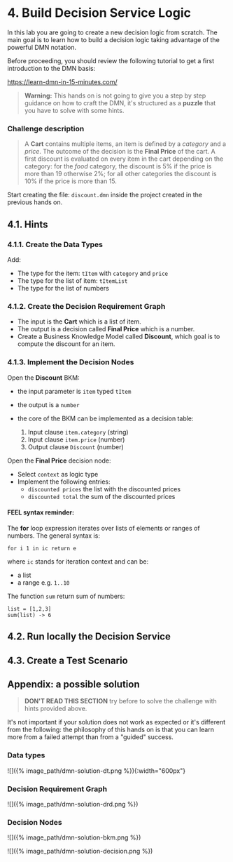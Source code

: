 # 4.  Build Decision Service Logic

In this lab you are going to create a new decision logic from scratch.
The main goal is to learn how to build a decision logic taking advantage of the powerful DMN notation.

Before proceeding, you should review the following tutorial to get a first introduction to the DMN basis:

https://learn-dmn-in-15-minutes.com/

> **Warning:** This hands on is not going to give you a step by step guidance on how to craft the DMN, it's structured as a **puzzle** that you have to solve with some hints.

### Challenge description

> A **Cart** contains multiple items, an item is defined by a _category_ and a _price_. The outcome of the decision is the **Final Price** of the cart. A first discount is evaluated on every item in the cart depending on the category: for the _food_ category, the discount is 5% if the price is more than 19 otherwise 2%; for all other categories the discount is 10% if the price is more than 15. 

Start creating the file: `discount.dmn` inside the project created in the previous hands on.

## 4.1. Hints

### 4.1.1. Create the Data Types

Add:

- The type for the item: `tItem` with `category` and `price`
- The type for the list of item: `tItemList`
- The type for the list of numbers 

### 4.1.2. Create the Decision Requirement Graph

- The input is the **Cart** which is a list of item.
- The output is a decision called **Final Price** which is a number.
- Create a Business Knowledge Model called **Discount**, which goal is to compute the discount for an item.

### 4.1.3. Implement the Decision Nodes

Open the **Discount** BKM:

- the input parameter is `item` typed `tItem`
- the output is a `number`
- the core of the BKM can be implemented as a decision table:
  
  1. Input clause `item.category` (string)
  2. Input clause `item.price` (number)
  3. Output clause `Discount` (number)

Open the **Final Price** decision node:

- Select `context` as logic type
- Implement the following entries:
  - `discounted prices` the list with the discounted prices
  - `discounted total` the sum of the discounted prices

#### FEEL syntax reminder:

The **for** loop expression iterates over lists of elements or ranges of numbers. The general syntax is:

```
for i 1 in ic return e
```

where `ic` stands for iteration context and can be:

- a list
- a range e.g. `1..10`

The function `sum` return sum of numbers:

```
list = [1,2,3]
sum(list) -> 6
```

## 4.2. Run locally the Decision Service

## 4.3. Create a Test Scenario

## Appendix: a possible solution

> **DON'T READ THIS SECTION** try before to solve the challenge with hints provided above.

It's not important if your solution does not work as expected or it's different from the following: the philosophy of this hands on is that you can learn more from a failed attempt than from a "guided" success.

### Data types

![]({%  image_path/dmn-solution-dt.png %}){:width="600px"}

### Decision Requirement Graph

![]({%  image_path/dmn-solution-drd.png %})

### Decision Nodes

![]({%  image_path/dmn-solution-bkm.png %})

![]({%  image_path/dmn-solution-decision.png %})